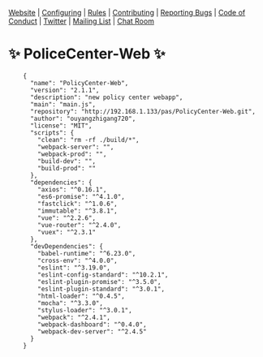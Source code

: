 [Website](http://eslint.org) |
[Configuring](http://eslint.org/docs/user-guide/configuring) |
[Rules](http://eslint.org/docs/rules/) |
[Contributing](http://eslint.org/docs/developer-guide/contributing) |
[Reporting Bugs](http://eslint.org/docs/developer-guide/contributing/reporting-bugs) |
[Code of Conduct](https://js.foundation/community/code-of-conduct) |
[Twitter](https://twitter.com/geteslint) |
[Mailing List](https://groups.google.com/group/eslint) |
[Chat Room](https://gitter.im/eslint/eslint)

# :sparkles: PoliceCenter-Web :sparkles:

```
    {
      "name": "PolicyCenter-Web",
      "version": "2.1.1",
      "description": "new policy center webapp",
      "main": "main.js",
      "repository": "http://192.168.1.133/pas/PolicyCenter-Web.git",
      "author": "ouyangzhigang720",
      "license": "MIT",
      "scripts": {
        "clean": "rm -rf ./build/*",
        "webpack-server": "",
        "webpack-prod": "",
        "build-dev": "",
        "build-prod": ""
      },
      "dependencies": {
        "axios": "^0.16.1",
        "es6-promise": "^4.1.0",
        "fastclick": "^1.0.6",
        "immutable": "^3.8.1",
        "vue": "^2.2.6",
        "vue-router": "^2.4.0",
        "vuex": "^2.3.1"
      },
      "devDependencies": {
        "babel-runtime": "^6.23.0",
        "cross-env": "^4.0.0",
        "eslint": "^3.19.0",
        "eslint-config-standard": "^10.2.1",
        "eslint-plugin-promise": "^3.5.0",
        "eslint-plugin-standard": "^3.0.1",
        "html-loader": "^0.4.5",
        "mocha": "^3.3.0",
        "stylus-loader": "^3.0.1",
        "webpack": "^2.4.1",
        "webpack-dashboard": "^0.4.0",
        "webpack-dev-server": "^2.4.5"
      }
    }
```
